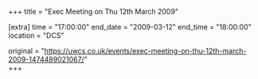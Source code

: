 +++
title = "Exec Meeting on Thu 12th March 2009"

[extra]
time = "17:00:00"
end_date = "2009-03-12"
end_time = "18:00:00"
location = "DCS"

original = "https://uwcs.co.uk/events/exec-meeting-on-thu-12th-march-2009-1474489021067/"    
+++



